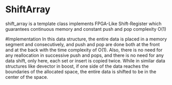 # ShiftArray
shift_array is a template class implements FPGA-Like Shift-Register which guarantees continuous memory and constant push and pop complexity O(1)

#Implementation
In this data structure, the entire data is placed in a memory segment and consecutively, and push and pop are done both at the front and at the back with the time complexity of O(1).
Also, there is no need for any reallocation in successive push and pops, and there is no need for any data shift, only here, each set or insert is copied twice.
While in similar data structures like devector in boost, if one side of the data reaches the boundaries of the allocated space, the entire data is shifted to be in the center of the space.
